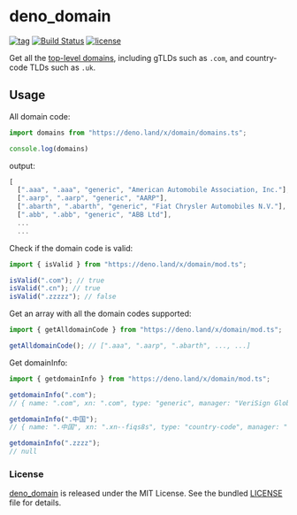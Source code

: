 # deno_domain

[![tag](https://img.shields.io/github/release/justjavac/deno_domain)](https://github.com/justjavac/deno_domain/releases)
[![Build Status](https://github.com/justjavac/deno_domain/workflows/ci/badge.svg?branch=master)](https://github.com/justjavac/deno_domain/actions)
[![license](https://img.shields.io/github/license/justjavac/deno_domain)](https://github.com/justjavac/deno_domain/blob/master/LICENSE)

Get all the [top-level domains](https://www.iana.org/domains/root/db), including gTLDs such as `.com`, and country-code TLDs such as `.uk`.

## Usage

All domain code:

```ts
import domains from "https://deno.land/x/domain/domains.ts";

console.log(domains)
```

output:

```ts
[
  [".aaa", ".aaa", "generic", "American Automobile Association, Inc."],
  [".aarp", ".aarp", "generic", "AARP"],
  [".abarth", ".abarth", "generic", "Fiat Chrysler Automobiles N.V."],
  [".abb", ".abb", "generic", "ABB Ltd"],
  ...
  ...
```

Check if the domain code is valid:

```ts
import { isValid } from "https://deno.land/x/domain/mod.ts";

isValid(".com"); // true
isValid(".cn"); // true
isValid(".zzzzz"); // false
```

Get an array with all the domain codes supported:

```ts
import { getAlldomainCode } from "https://deno.land/x/domain/mod.ts";

getAlldomainCode(); // [".aaa", ".aarp", ".abarth", ..., ...]
```

Get domainInfo:

```ts
import { getdomainInfo } from "https://deno.land/x/domain/mod.ts";

getdomainInfo(".com");
// { name: ".com", xn: ".com", type: "generic", manager: "VeriSign Global Registry Services" }

getdomainInfo(".中国");
// { name: ".中国", xn: ".xn--fiqs8s", type: "country-code", manager: "China Internet Network Information Center (CNNIC)" }

getdomainInfo(".zzzz");
// null
```

### License

[deno_domain](https://github.com/justjavac/deno_domain) is released under the MIT License. See the bundled [LICENSE](./LICENSE) file for details.